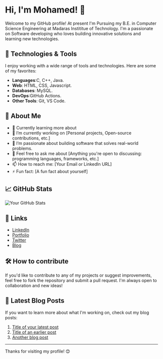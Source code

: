 # Hi, I'm Mohamed! 👋

Welcome to my GitHub profile! At present I'm Pursuing my B.E. in Computer Science Engineering at Madaras Instititue of Technology. 
I'm a passionate on Software developing who loves building innovative solutions and learning new technologies.

## 🔧 Technologies & Tools

I enjoy working with a wide range of tools and technologies. Here are some of my favorites:

- **Languages**:C, C++, Java.
- **Web**: HTML, CSS, Javascript. 
- **Databases**: MySQL.
- **DevOps**:GitHub Actions.
- **Other Tools**: Git, VS Code.

## 🚀 About Me

- 🌱 Currently learning more about 
- 🔭 I’m currently working on [Personal projects, Open-source contributions, etc.]
- 🌟 I’m passionate about building software that solves real-world problems.
- 💬 Feel free to ask me about [Anything you're open to discussing: programming languages, frameworks, etc.]
- 📫 How to reach me: [Your Email or LinkedIn URL]
- ⚡ Fun fact: [A fun fact about yourself]

## 📈 GitHub Stats

![Your GitHub Stats](https://github-readme-stats.vercel.app/api?username=Md-Salih&show_icons=true&hide_title=true&count_private=true&hide=prs&theme=radical)

## 🔗 Links

- [LinkedIn](https://www.linkedin.com/in/your-linkedin-profile/)
- [Portfolio](https://your-portfolio-link.com/)
- [Twitter](https://twitter.com/your-twitter-profile)
- [Blog](https://your-blog-link.com/)

## 🛠️ How to contribute

If you'd like to contribute to any of my projects or suggest improvements, feel free to fork the repository and submit a pull request. I'm always open to collaboration and new ideas!

## 📢 Latest Blog Posts

If you want to learn more about what I'm working on, check out my blog posts:

1. [Title of your latest post](link-to-your-post)
2. [Title of an earlier post](link-to-your-post)
3. [Another blog post](link-to-your-post)

---

Thanks for visiting my profile! 😊
